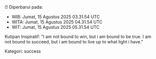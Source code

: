 ⏰ Diperbarui pada:
- WIB: Jumat, 15 Agustus 2025 03.31.54 UTC
- WITA: Jumat, 15 Agustus 2025 04.31.54 UTC
- WIT: Jumat, 15 Agustus 2025 05.31.54 UTC

Kutipan Inspiratif:
"I am not bound to win, but i am bound to be true. I am not bound to succeed, but i am bound to live up to what light i have."


Kategori: success

